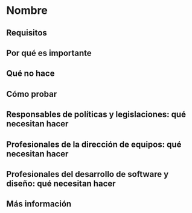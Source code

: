 # Nombre

## Requisitos

## Por qué es importante

## Qué no hace

## Cómo probar

## Responsables de políticas y legislaciones: qué necesitan hacer

## Profesionales de la dirección de equipos: qué necesitan hacer

## Profesionales del desarrollo de software y diseño: qué necesitan hacer

## Más información
